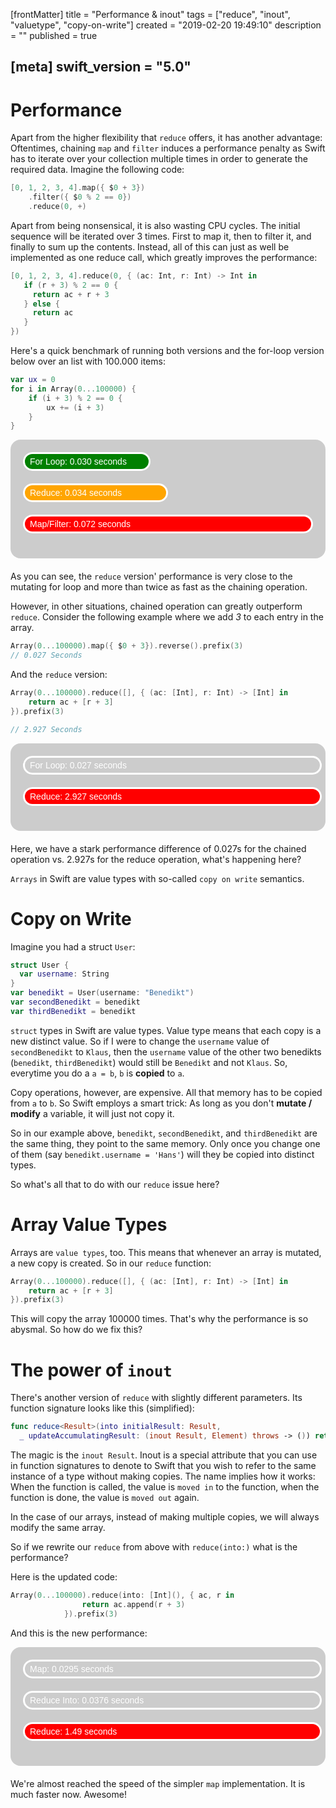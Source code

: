[frontMatter]
title = "Performance & inout"
tags = ["reduce", "inout", "valuetype", "copy-on-write"]
created = "2019-02-20 19:49:10"
description = ""
published = true

[meta]
swift_version = "5.0"
---

# Performance

Apart from the higher flexibility that `reduce` offers, it has another
advantage: Oftentimes, chaining `map` and `filter` induces a performance
penalty as Swift has to iterate over your collection multiple times in
order to generate the required data. Imagine the following code:

``` Swift
[0, 1, 2, 3, 4].map({ $0 + 3})
    .filter({ $0 % 2 == 0})
    .reduce(0, +)
```

Apart from being nonsensical, it is also wasting CPU cycles. The initial
sequence will be iterated over 3 times. First to map it, then to filter
it, and finally to sum up the contents. Instead, all of this can just as
well be implemented as one reduce call, which greatly improves the
performance:

``` Swift
[0, 1, 2, 3, 4].reduce(0, { (ac: Int, r: Int) -> Int in 
   if (r + 3) % 2 == 0 {
     return ac + r + 3
   } else {
     return ac
   }
})
```

Here\'s a quick benchmark of running both versions and the for-loop
version below over an list with 100.000 items:

``` Swift
var ux = 0
for i in Array(0...100000) {
    if (i + 3) % 2 == 0 {
        ux += (i + 3)
    }
}
```

<style type="text/css">
.linechart {
    border: 3px solid white;
    border-radius: 32px;
    font-family: Sans-Serif;
    color: white;
    font-weight: normal;
    padding: 4px;
    margin-bottom: 20px;
}
.redxx {
    background-color: red;
}
.greenxx {
    background-color: green;
}
.linechart > span {
    padding: 4px;
}
h3.ggx {
    font-family: Sans-Serif;
font-weight: normal;
}
.orangexx {
    background-color: orange;
}
</style>
<div style="background-color: #ccc; padding: 20px; border-radius: 16px; margin-bottom: 20px;">
<div class="linechart greenxx" style="width: 41%">
<span>For Loop: 0.030 seconds</span>
</div>
<div class="linechart orangexx" style="width: 47%">
<span>Reduce: 0.034 seconds</span>
</div>
<div class="linechart redxx">
<span>Map/Filter: 0.072 seconds</span>
</div>
</div>

As you can see, the `reduce` version\' performance is very close to the
mutating for loop and more than twice as fast as the chaining operation.

However, in other situations, chained operation can greatly outperform
`reduce`. Consider the following example where we add *3* to each entry in the array.

``` Swift
Array(0...100000).map({ $0 + 3}).reverse().prefix(3)
// 0.027 Seconds
```

And the `reduce` version:

``` Swift
Array(0...100000).reduce([], { (ac: [Int], r: Int) -> [Int] in
    return ac + [r + 3]
}).prefix(3)

// 2.927 Seconds
```

<div style="background-color: #ccc; padding: 20px; border-radius: 16px; margin-bottom: 20px;">
<div class="linechart" style="width: 100%">
<span>For Loop: 0.027 seconds</span>
</div>
<div class="linechart redxx" style="width: 100%">
<span>Reduce: 2.927 seconds</span>
</div>
</div>

Here, we have a stark performance difference of 0.027s for the chained
operation vs. 2.927s for the reduce operation, what\'s happening
here?

`Arrays` in Swift are value types with so-called `copy on write` semantics.

# Copy on Write

Imagine you had a struct `User`: 
``` Swift
struct User {
  var username: String
}
var benedikt = User(username: "Benedikt")
var secondBenedikt = benedikt
var thirdBenedikt = benedikt
```

`struct` types in Swift are value types. Value type means that each copy
is a new distinct value. So if I were to change the `username` value of `secondBenedikt` to
`Klaus`, then the `username` value of the other two benedikts (`benedikt`, `thirdBenedikt`)
would still be `Benedikt` and not `Klaus`. So, everytime you do a `a = b`, `b` is **copied** to `a`.

Copy operations, however, are expensive. All that memory has to be copied from `a` to `b`. So Swift employs
a smart trick: As long as you don't **mutate / modify** a variable, it will just not copy it. 

So in our example above, `benedikt`, `secondBenedikt`, and `thirdBenedikt` are the same thing, they point
to the same memory. Only once you change one of them (say `benedikt.username = 'Hans'`) will they be copied
into distinct types.

So what's all that to do with our `reduce` issue here?

# Array Value Types

Arrays are `value types`, too. This means that whenever an array is mutated, a new copy is created.
So in our `reduce` function:

``` Swift
Array(0...100000).reduce([], { (ac: [Int], r: Int) -> [Int] in
    return ac + [r + 3]
}).prefix(3)
```

This will copy the array 100000 times. That's why the performance is so abysmal. 
So how do we fix this?

# The power of `inout`

There's another version of `reduce` with slightly different parameters. Its function signature
looks like this (simplified):

``` Swift
func reduce<Result>(into initialResult: Result, 
  _ updateAccumulatingResult: (inout Result, Element) throws -> ()) rethrows -> Result
```

The magic is the `inout Result`. Inout is a special attribute that you can use
in function signatures to denote to Swift that you wish to refer to the same instance of
a type without making copies. The name implies how it works: When the function is called, the
value is `moved in` to the function, when the function is done, the value is `moved out` again.

In the case of our arrays, instead of making multiple copies, we will always modify the same array.

So if we rewrite our `reduce` from above with `reduce(into:)` what is the performance?

Here is the updated code:

``` Swift
Array(0...100000).reduce(into: [Int](), { ac, r in
                return ac.append(r + 3)
            }).prefix(3)
```

And this is the new performance:

<div style="background-color: #ccc; padding: 20px; border-radius: 16px; margin-bottom: 20px;">
<div class="linechart" style="width: 100%">
<span>Map: 0.0295 seconds</span>
</div>
<div class="linechart" style="width: 100%">
<span>Reduce Into: 0.0376 seconds</span>
</div>
<div class="linechart redxx" style="width: 100%">
<span>Reduce: 1.49 seconds</span>
</div>
</div>

We're almost reached the speed of the simpler `map` implementation. It is much
faster now. Awesome!

